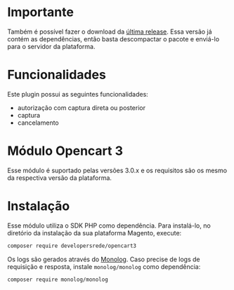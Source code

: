 # Importante

Também é possível fazer o download da [última release](https://github.com/DevelopersRede/opencart3/releases/latest/download/opencart.ocmod.zip
). Essa versão já contém as dependências, então basta descompactar o pacote e enviá-lo para o servidor da plataforma.

# Funcionalidades

Este plugin possui as seguintes funcionalidades:
* autorização com captura direta ou posterior
* captura
* cancelamento

# Módulo Opencart 3

Esse módulo é suportado pelas versões 3.0.x e os requisitos são os mesmo da respectiva versão da plataforma.

# Instalação

Esse módulo utiliza o SDK PHP como dependência. Para instalá-lo, no diretório da instalação da sua plataforma Magento, execute:

```bash
composer require developersrede/opencart3
```

Os logs são gerados através do [Monolog](https://github.com/Seldaek/monolog). Caso precise de logs de requisição e resposta, instale `monolog/monolog` como dependência:

```bash
composer require monolog/monolog
```
